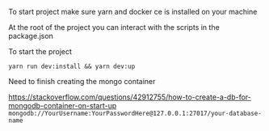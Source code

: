 To start project make sure yarn and docker ce is installed on your machine

At the root of the project you can interact with the scripts in the package.json

To start the project

```yarn run dev:install && yarn dev:up```

Need to finish creating the mongo container

https://stackoverflow.com/questions/42912755/how-to-create-a-db-for-mongodb-container-on-start-up
```mongodb://YourUsername:YourPasswordHere@127.0.0.1:27017/your-database-name```

